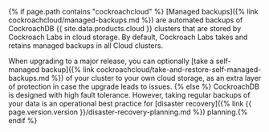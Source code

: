 {% if page.path contains "cockroachcloud" %}
[Managed backups]({% link cockroachcloud/managed-backups.md %}) are automated backups of CockroachDB {{ site.data.products.cloud }} clusters that are stored by Cockroach Labs in cloud storage. By default, Cockroach Labs takes and retains managed backups in all Cloud clusters.

When upgrading to a major release, you can optionally [take a self-managed backup]({% link cockroachcloud/take-and-restore-self-managed-backups.md %}) of your cluster to your own cloud storage, as an extra layer of protection in case the upgrade leads to issues.
{% else %}
CockroachDB is designed with high fault tolerance. However, taking regular backups of your data is an operational best practice for [disaster recovery]({% link {{ page.version.version }}/disaster-recovery-planning.md %}) planning.{% endif %}
